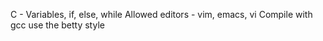 C - Variables, if, else, while
Allowed editors - vim, emacs, vi
Compile with gcc
use the betty style
